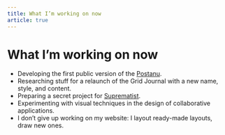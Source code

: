 ```yaml
---
title: What I’m working on now
article: true
---
```


# What I’m working on now

- Developing the first public version of the [Postanu](https://postanu.com).
- Researching stuff for a relaunch of the Grid Journal with a new name, style, and content.
- Preparing a secret project for [Suprematist](https://suprematist.cc).
- Experimenting with visual techniques in the design of collaborative applications.
- I don’t give up working on my website: I layout ready-made layouts, draw new ones.
